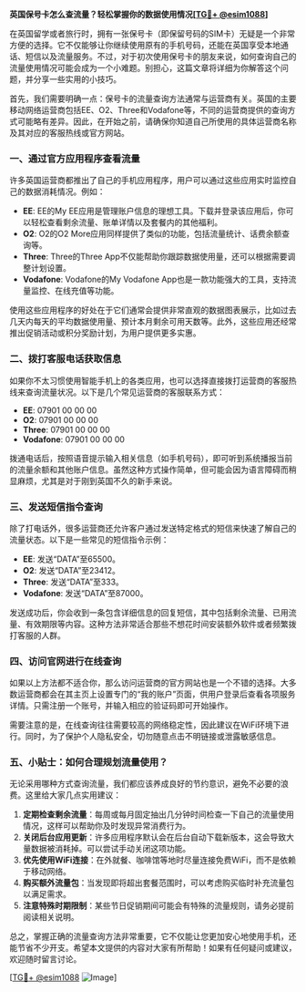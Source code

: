 **英国保号卡怎么查流量？轻松掌握你的数据使用情况[[TG💪+ @esim1088](https://t.me/s/esim1088)]**

在英国留学或者旅行时，拥有一张保号卡（即保留号码的SIM卡）无疑是一个非常方便的选择。它不仅能够让你继续使用原有的手机号码，还能在英国享受本地通话、短信以及流量服务。不过，对于初次使用保号卡的朋友来说，如何查询自己的流量使用情况可能会成为一个小难题。别担心，这篇文章将详细为你解答这个问题，并分享一些实用的小技巧。

首先，我们需要明确一点：保号卡的流量查询方法通常与运营商有关。英国的主要移动网络运营商包括EE、O2、Three和Vodafone等，不同的运营商提供的查询方式可能略有差异。因此，在开始之前，请确保你知道自己所使用的具体运营商名称及其对应的客服热线或官方网站。

### 一、通过官方应用程序查看流量

许多英国运营商都推出了自己的手机应用程序，用户可以通过这些应用实时监控自己的数据消耗情况。例如：

- **EE**: EE的My EE应用是管理账户信息的理想工具。下载并登录该应用后，你可以轻松查看剩余流量、账单详情以及套餐内的其他福利。
- **O2**: O2的O2 More应用同样提供了类似的功能，包括流量统计、话费余额查询等。
- **Three**: Three的Three App不仅能帮助你跟踪数据使用量，还可以根据需要调整计划设置。
- **Vodafone**: Vodafone的My Vodafone App也是一款功能强大的工具，支持流量监控、在线充值等功能。

使用这些应用程序的好处在于它们通常会提供非常直观的数据图表展示，比如过去几天内每天的平均数据使用量、预计本月剩余可用天数等。此外，这些应用还经常推出促销活动或积分奖励计划，为用户提供更多实惠。

### 二、拨打客服电话获取信息

如果你不太习惯使用智能手机上的各类应用，也可以选择直接拨打运营商的客服热线来查询流量状况。以下是几个常见运营商的客服联系方式：

- **EE**: 07901 00 00 00
- **O2**: 07901 00 00 00
- **Three**: 07901 00 00 00
- **Vodafone**: 07901 00 00 00

拨通电话后，按照语音提示输入相关信息（如手机号码），即可听到系统播报当前的流量余额和其他账户信息。虽然这种方式操作简单，但可能会因为语言障碍而稍显麻烦，尤其是对于刚到英国不久的新手来说。

### 三、发送短信指令查询

除了打电话外，很多运营商还允许客户通过发送特定格式的短信来快速了解自己的流量状态。以下是一些常见的短信指令示例：

- **EE**: 发送“DATA”至65500。
- **O2**: 发送“DATA”至23412。
- **Three**: 发送“DATA”至333。
- **Vodafone**: 发送“DATA”至87000。

发送成功后，你会收到一条包含详细信息的回复短信，其中包括剩余流量、已用流量、有效期限等内容。这种方法非常适合那些不想花时间安装额外软件或者频繁拨打客服的人群。

### 四、访问官网进行在线查询

如果以上方法都不适合你，那么访问运营商的官方网站也是一个不错的选择。大多数运营商都会在其主页上设置专门的“我的账户”页面，供用户登录后查看各项服务详情。只需注册一个账号，并输入相应的验证码即可开始操作。

需要注意的是，在线查询往往需要较高的网络稳定性，因此建议在WiFi环境下进行。同时，为了保护个人隐私安全，切勿随意点击不明链接或泄露敏感信息。

### 五、小贴士：如何合理规划流量使用？

无论采用哪种方式查询流量，我们都应该养成良好的节约意识，避免不必要的浪费。这里给大家几点实用建议：

1. **定期检查剩余流量**：每周或每月固定抽出几分钟时间检查一下自己的流量使用情况，这样可以帮助你及时发现异常消费行为。
2. **关闭后台应用更新**：许多应用程序默认会在后台自动下载新版本，这会导致大量数据被消耗掉。可以尝试手动关闭这项功能。
3. **优先使用WiFi连接**：在外就餐、咖啡馆等地时尽量连接免费WiFi，而不是依赖于移动网络。
4. **购买额外流量包**：当发现即将超出套餐范围时，可以考虑购买临时补充流量包以满足需求。
5. **注意特殊时期限制**：某些节日促销期间可能会有特殊的流量规则，请务必提前阅读相关说明。

总之，掌握正确的流量查询方法非常重要，它不仅能让您更加安心地使用手机，还能节省不少开支。希望本文提供的内容对大家有所帮助！如果有任何疑问或建议，欢迎随时留言讨论。

[[TG💪+ @esim1088](https://t.me/s/esim1088) ![Image](https://i.postimg.cc/4NQfJmqS/Snipaste-2025-05-13-00-14-12.png)]